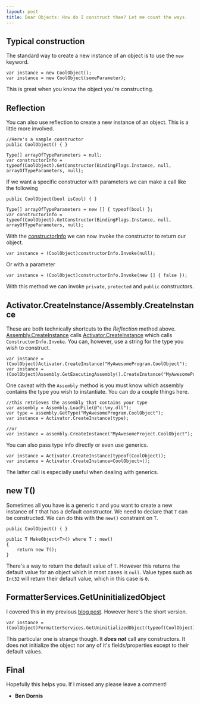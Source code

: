 ```yaml
---
layout: post
title: Dear Objects: How do I construct thee? Let me count the ways.
---
```


## Typical construction

The standard way to create a new instance of an object is to use the `new` keyword.

    var instance = new CoolObject();
	var instance = new CoolObject(someParameter);

This is great when you know the object you're constructing.


## Reflection

You can also use reflection to create a new instance of an object. This is a little more involved.

    //Here's a sample constructor
    public CoolObject() { }
	
    Type[] arrayOfTypeParameters = null;
    var constructorInfo = typeof(CoolObject).GetConstructor(BindingFlags.Instance, null, arrayOfTypeParameters, null);

If we want a specific constructor with parameters we can make a call like the following

    public CoolObject(bool isCool) { }
	
    Type[] arrayOfTypeParameters = new [] { typeof(bool) };
    var constructorInfo = typeof(CoolObject).GetConstructor(BindingFlags.Instance, null, arrayOfTypeParameters, null);
	
With the [constructorInfo](http://msdn.microsoft.com/en-us/library/system.reflection.constructorinfo%28v=vs.110%29.aspx) we can now invoke the constructor to return our object.

    var instance = (CoolObject)constructorInfo.Invoke(null);

Or with a parameter

    var instance = (CoolObject)constructorInfo.Invoke(new [] { false });

With this method we can invoke `private`, `protected` and `public` constructors.


## Activator.CreateInstance/Assembly.CreateInstance

These are both technically shortcuts to the *Reflection* method above. [Assembly.CreateInstance](http://msdn.microsoft.com/en-us/library/system.reflection.assembly.createinstance%28v=vs.110%29.aspx) calls [Activator.CreateInstance](http://msdn.microsoft.com/en-us/library/system.activator.createinstance%28v=vs.110%29.aspx) which calls `ConstructorInfo.Invoke`. You can, however, use a string for the type you wish to construct.

    var instance = (CoolObject)Activator.CreateInstance("MyAwesomeProgram.CoolObject");
    var instance = (CoolObject)Assembly.GetExecutingAssembly().CreateInstance("MyAwesomeProgram.CoolObject");
	
One caveat with the `Assembly` method is you must know which assembly contains the type you wish to instantiate. You can do a couple things here.

    //this retrieves the assembly that contains your type
    var assembly = Assembly.LoadFile(@"c:\my.dll");
    var type = assembly.GetType("MyAwesomeProgram.CoolObject");
    var instance = Activator.CreateInstance(type);

    //or
    var instance = assembly.CreateInstance("MyAwesomeProject.CoolObject");

You can also pass type info directly or even use generics.

    var instance = Activator.CreateInstance(typeof(CoolObject));
    var instance = Activator.CreateInstance<CoolObject>();

The latter call is especially useful when dealing with generics.


## new T()

Sometimes all you have is a generic `T` and you want to create a new instance of `T` that has a default constructor. We need to declare that `T` can be constructed. We can do this with the `new()` constraint on `T`.

    public CoolObject() { }
	
	public T MakeObject<T>() where T : new() 
    {
        return new T();
    }

There's a way to return the default value of `T`. However this returns the default value for an object which in most cases is `null`. Value types such as `Int32` will return their default value, which in this case is `0`.


## FormatterServices.GetUninitializedObject

I covered this in my previous [blog post](http://buildstarted.com/2014/12/22/create-an-instance-of-a-class-without-calling-a-constructor/). However here's the short version.

    var instance = (CoolObject)FormatterServices.GetUninitializedObject(typeof(CoolObject));

This particular one is strange though. It ***does not*** call any constructors. It does not initialize the object nor any of it's fields/properties except to their default values.


## Final

Hopefully this helps you. If I missed any please leave a comment! 

- **Ben Dornis**